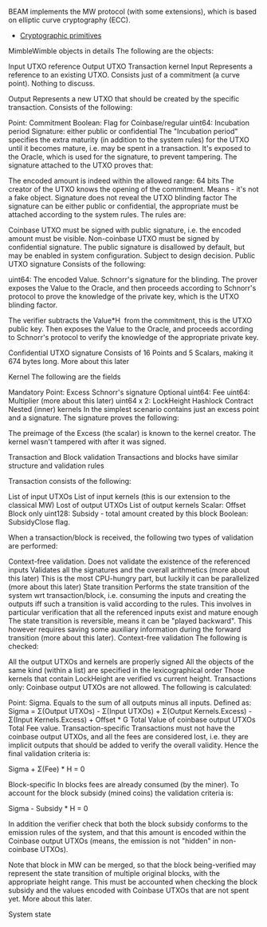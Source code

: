 BEAM implements the MW protocol (with some extensions), which is based on elliptic curve cryptography (ECC).

* [Cryptographic primitives](https://github.com/beam-mw/beam/wiki/Cryptographic-primitives)

MimbleWimble objects in details
The following are the objects:

Input UTXO reference
Output UTXO
Transaction kernel
Input
Represents a reference to an existing UTXO. Consists just of a commitment (a curve point). Nothing to discuss.

Output
Represents a new UTXO that should be created by the specific transaction. Consists of the following:

Point: Commitment
Boolean: Flag for Coinbase/regular
uint64: Incubation period
Signature: either public or confidential
The "Incubation period" specifies the extra maturity (in addition to the system rules) for the UTXO until it becomes mature, i.e. may be spent in a transaction. It's exposed to the Oracle, which is used for the signature, to prevent tampering. The signature attached to the UTXO proves that:

The encoded amount is indeed within the allowed range: 64 bits
The creator of the UTXO knows the opening of the commitment. Means - it's not a fake object.
Signature does not reveal the UTXO blinding factor
The signature can be either public or confidential, the appropriate must be attached according to the system rules. The rules are:

Coinbase UTXO must be signed with public signature, i.e. the encoded amount must be visible.
Non-coinbase UTXO must be signed by confidential signature. The public signature is disallowed by default, but may be enabled in system configuration. Subject to design decision.
Public UTXO signature
Consists of the following:

uint64: The encoded Value.
Schnorr's signature for the blinding.
The prover exposes the Value to the Oracle, and then proceeds according to Schnorr's protocol to prove the knowledge of the private key, which is the UTXO blinding factor.

The verifier subtracts the Value*H  from the commitment, this is the UTXO public key. Then exposes the Value to the Oracle, and proceeds according to Schnorr's protocol to verify the knowledge of the appropriate private key.

Confidential UTXO signature
Consists of 16 Points and 5 Scalars, making it 674 bytes long. More about this later

Kernel
The following are the fields

Mandatory
Point: Excess
Schnorr's signature
Optional
uint64: Fee
uint64: Multiplier (more about this later)
uint64 x 2: LockHeight
Hashlock
Contract
Nested (inner) kernels
In the simplest scenario contains just an excess point and a signature. The signature proves the following:

The preimage of the Excess (the scalar) is known to the kernel creator.
The kernel wasn't tampered with after it was signed.


Transaction and Block validation
Transactions and blocks have similar structure and validation rules

Transaction consists of the following:

List of input UTXOs
List of input kernels (this is our extension to the classical MW)
Lost of output UTXOs
List of output kernels
Scalar: Offset
Block only
uint128: Subsidy - total amount created by this block
Boolean: SubsidyClose flag.


When a transaction/block is received, the following two types of validation are performed:

Context-free validation.
Does not validate the existence of the referenced inputs
Validates all the signatures and the overall arithmetics (more about this later)
This is the most CPU-hungry part, but luckily it can be parallelized (more about this later)
State transition
Performs the state transition of the system wrt transaction/block, i.e. consuming the inputs and creating the outputs iff such a transition is valid according to the rules.
This involves in particular verification that all the referenced inputs exist and mature enough
The state transition is reversible, means it can be "played backward". This however requires saving some auxiliary information during the forward transition (more about this later).
Context-free validation
The following is checked:

All the output UTXOs and kernels are properly signed
All the objects of the same kind (within a list) are specified in the lexicographical order
Those kernels that contain LockHeight are verified vs current height.
Transactions only: Coinbase output UTXOs are not allowed.
The following is calculated:

Point: Sigma. Equals to the sum of all outputs minus all inputs. Defined as:
Sigma = Σ(Output UTXOs) - Σ(Input UTXOs) + Σ(Output Kernels.Excess) - Σ(Input Kernels.Excess) + Offset * G
Total Value of coinbase output UTXOs
Total Fee value.
Transaction-specific
Transactions must not have the coinbase output UTXOs, and all the fees are considered lost, i.e. they are implicit outputs that should be added to verify the overall validity. Hence the final validation criteria is:

Sigma + Σ(Fee) * H = 0

Block-specific
In blocks fees are already consumed (by the miner). To account for the block subsidy (mined coins) the validation criteria is:

Sigma - Subsidy * H = 0

In addition the verifier check that both the block subsidy conforms to the emission rules of the system, and that this amount is encoded within the Coinbase output UTXOs (means, the emission is not "hidden" in non-coinbase UTXOs).

Note that block in MW can be merged, so that the block being-verified may represent the state transition of multiple original blocks, with the appropriate height range. This must be accounted when checking the block subsidy and the values encoded with Coinbase UTXOs that are not spent yet. More about this later.

System state
